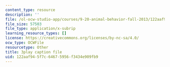 ```yaml
---
content_type: resource
description: ''
file: /ol-ocw-studio-app/courses/9-20-animal-behavior-fall-2013/122aaf945f7c64675956f3434e909fb9_472227.srt
file_size: 57503
file_type: application/x-subrip
learning_resource_types: []
license: https://creativecommons.org/licenses/by-nc-sa/4.0/
ocw_type: OCWFile
resourcetype: Other
title: 3play caption file
uid: 122aaf94-5f7c-6467-5956-f3434e909fb9
---
```

